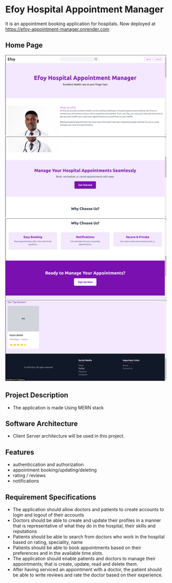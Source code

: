 # Efoy Hospital Appointment Manager
It is an appointment booking application for hospitals. Now deployed at https://efoy-appointment-manager.onrender.com

## Home Page
![alt text](<screenshots/Screenshot from 2024-09-06 17-06-25.png>)
![alt text](<screenshots/Screenshot from 2024-09-06 17-06-38.png>)
![alt text](<screenshots/Screenshot from 2024-09-06 17-06-45.png>)
![alt text](<screenshots/Screenshot from 2024-09-06 17-07-04.png>)

## Project Description
- The application is made Using MERN stack

## Software Architecture
- Client Server architecture will be used in this project.

## Features
- authenticcation and authorization
- appointment booking/updating/deleting
- rating / reviews
- notifications


## Requirement Specifications

- The application should allow doctors and patients to create accounts to login and logout of their accounts
- Doctors should be able to create and update their profiles in a manner that is representative of what they do in the hospital, their skills and reputations
- Patients should be able to search from doctors who work in the hospital based on rating, speciality, name
- Patients should be able to book appointments based on their preferences and in the available time slots.
- The application should enable patients and doctors to manage their appointments; that is create, update, read and delete them.
- After having serviced an appointment with a doctor, the patient should be able to write reviews and rate the doctor based on their experience.


